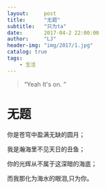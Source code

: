 ```yaml
---
layout:     post
title:      "无题"
subtitle:   "只为ta"
date:       2017-04-2 22:00:00
author:     "LJ"
header-img: "img/2017/1.jpg"
catalog: true
tags:
    - 生活
---
```


> “Yeah It's on. ”


#  无题  

你是苍穹中盈满无缺的圆月；

我是瀚海里不见天日的丑鱼；

你的光辉从不属于这深暗的海底；

而我那化为海水的眼泪,只为你。